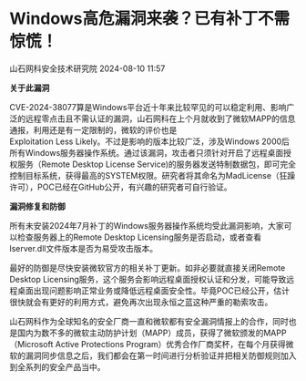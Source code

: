 #  Windows高危漏洞来袭？已有补丁不需惊慌！   
 山石网科安全技术研究院   2024-08-10 11:57  
  
**关于此漏洞**  
  
CVE-2024-38077算是Windows平台近十年来比较罕见的可以稳定利用、影响广泛的远程零点击且不需认证的漏洞，山石网科在上个月就收到了微软MAPP的信息通报，利用还是有一定限制的，微软的评价也是  
Exploitation Less Likely。不过是影响的版本比较广泛，涉及Windows 2000后所有Windows服务器操作系统。通过该漏洞，攻击者只须针对开启了远程桌面授权服务（Remote Desktop License Service)的服务器发送特制数据包，即可完全控制目标系统，获得最高的SYSTEM权限。研究者将其命名为MadLicense（狂躁许可），POC已经在GitHub公开，有兴趣的研究者可自行验证。  
  
**漏洞修复和防御**  
  
所有未安装2024年7月补丁的Windows服务器操作系统均受此漏洞影响，大家可以检查服务器上的Remote Desktop Licensing服务是否启动，或者查看lserver.dll文件版本是否为易受攻击版本。  
  
最好的防御是尽快安装微软官方的相关补丁更新。如非必要就直接关闭Remote Desktop Licensing服务，这个服务会影响远程桌面授权认证和分发，可能导致远程桌面出现问题影响正常业务或降低远程桌面安全性。毕竟POC已经公开，估计很快就会有更好的利用方式，避免再次出现永恒之蓝这种严重的勒索攻击。  
  
山石网科作为全球知名的安全厂商一直和微软都有安全漏洞情报上的合作，同时也是国内为数不多的微软主动防护计划（MAPP）成员，获得了微软颁发的MAPP（Microsoft Active Protections Program）优秀合作厂商奖杯，在每个月获得微软的漏洞同步信息之后，我们都会在第一时间进行分析验证并把相关防御规则加入到全系列的安全产品当中。  
  
  
  
  

